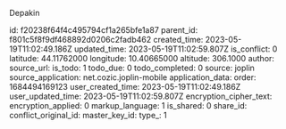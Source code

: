 Depakin

id: f20238f64f4c495794cf1a265bfe1a87
parent_id: f801c5f8f9df468892d0206c2fadb462
created_time: 2023-05-19T11:02:49.186Z
updated_time: 2023-05-19T11:02:59.807Z
is_conflict: 0
latitude: 44.11762000
longitude: 10.40665000
altitude: 306.1000
author: 
source_url: 
is_todo: 1
todo_due: 0
todo_completed: 0
source: joplin
source_application: net.cozic.joplin-mobile
application_data: 
order: 1684494169123
user_created_time: 2023-05-19T11:02:49.186Z
user_updated_time: 2023-05-19T11:02:59.807Z
encryption_cipher_text: 
encryption_applied: 0
markup_language: 1
is_shared: 0
share_id: 
conflict_original_id: 
master_key_id: 
type_: 1